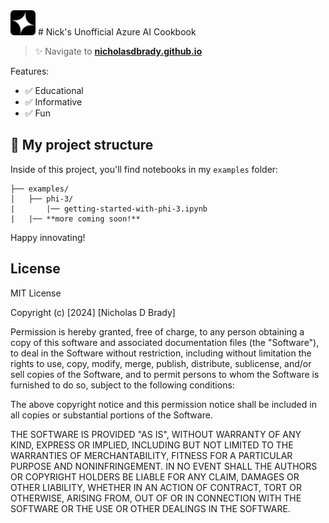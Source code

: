 <img src="https://github.com/nicholasdbrady/cookbook/blob/main/public/favicon.svg?raw=true" width="40" height="40">
# Nick's Unofficial Azure AI Cookbook

> ✨ Navigate to **[nicholasdbrady.github.io](https://nicholasdbrady.github.io/cookbook/)**

Features:

- ✅ Educational
- ✅ Informative
- ✅ Fun

## 🚀 My project structure

Inside of this project, you'll find notebooks in my `examples` folder:

```text
├── examples/
│   ├── phi-3/
|       |── getting-started-with-phi-3.ipynb
|   |── **more coming soon!**
```

Happy innovating!

## License

MIT License

Copyright (c) [2024] [Nicholas D Brady]

Permission is hereby granted, free of charge, to any person obtaining a copy
of this software and associated documentation files (the "Software"), to deal
in the Software without restriction, including without limitation the rights
to use, copy, modify, merge, publish, distribute, sublicense, and/or sell
copies of the Software, and to permit persons to whom the Software is
furnished to do so, subject to the following conditions:

The above copyright notice and this permission notice shall be included in all
copies or substantial portions of the Software.

THE SOFTWARE IS PROVIDED "AS IS", WITHOUT WARRANTY OF ANY KIND, EXPRESS OR
IMPLIED, INCLUDING BUT NOT LIMITED TO THE WARRANTIES OF MERCHANTABILITY,
FITNESS FOR A PARTICULAR PURPOSE AND NONINFRINGEMENT. IN NO EVENT SHALL THE
AUTHORS OR COPYRIGHT HOLDERS BE LIABLE FOR ANY CLAIM, DAMAGES OR OTHER
LIABILITY, WHETHER IN AN ACTION OF CONTRACT, TORT OR OTHERWISE, ARISING FROM,
OUT OF OR IN CONNECTION WITH THE SOFTWARE OR THE USE OR OTHER DEALINGS IN THE
SOFTWARE.